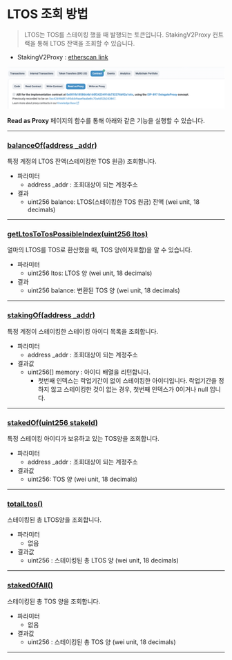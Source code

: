 # LTOS 조회 방법

> LTOS는 TOS를 스테이킹 했을 때 발행되는 토큰입니다.
> StakingV2Proxy 컨트랙을 통해 LTOS 잔액을 조회할 수 있습니다.

- StakingV2Proxy : [etherscan link](https://etherscan.io/address/0x14fb0933ec45ece75a431d10afaa1ddf7bfee44c#readProxyContract)

![Read as Proxy 선택](../img/query_ltos_0.png)

**Read as Proxy** 페이지의 함수를 통해 아래와 같은 기능을 실행할 수 있습니다.

*********

### [balanceOf(address _addr)](https://etherscan.io/address/0x14fb0933ec45ece75a431d10afaa1ddf7bfee44c#readProxyContract#F5)

특정 계정의 LTOS 잔액(스테이킹한 TOS 원금) 조회합니다.

- 파라미터
  - address _addr : 조회대상이 되는 계정주소
- 결과
  - uint256 balance: LTOS(스테이킹한 TOS 원금) 잔액 (wei unit, 18 decimals)

*********

### [getLtosToTosPossibleIndex(uint256 ltos)](https://etherscan.io/address/0x14fb0933ec45ece75a431d10afaa1ddf7bfee44c#readProxyContract#F12)

얼마의 LTOS를 TOS로 환산했을 때, TOS 양(이자포함)을 알 수 있습니다.

- 파라미터
  - uint256 ltos:  LTOS 양 (wei unit, 18 decimals)
- 결과
  - uint256 balance: 변환된 TOS 양 (wei unit, 18 decimals)

*********

### [stakingOf(address _addr)](https://etherscan.io/address/0x14fb0933ec45ece75a431d10afaa1ddf7bfee44c#readProxyContract#F12)

특정 계정이 스테이킹한 스테이킹 아이디 목록을 조회합니다.

- 파라미터
  - address _addr : 조회대상이 되는 계정주소
- 결과값
  - uint256[] memory : 아이디 배열을 리턴합니다.
    - 첫번째 인덱스는 락업기간이 없이 스테이킹한 아이디입니다. 락업기간을 정하지 않고 스테이킹한 것이 없는 경우, 첫번째 인덱스가 0이거나 null 입니다.

********

### [stakedOf(uint256 stakeId)](https://etherscan.io/address/0x14fb0933ec45ece75a431d10afaa1ddf7bfee44c#readProxyContract#F31)

특정 스테이킹 아이디가 보유하고 있는 TOS양을 조회합니다.

- 파라미터
  - address _addr : 조회대상이 되는 계정주소
- 결과값
  - uint256:  TOS 양  (wei unit, 18 decimals)

********

### [totalLtos()](https://etherscan.io/address/0x14fb0933ec45ece75a431d10afaa1ddf7bfee44c#readProxyContract#F38)

스테이킹된 총 LTOS양을 조회합니다.

- 파라미터
  - 없음
- 결과값
  - uint256 : 스테이킹된 총 LTOS 양 (wei unit, 18 decimals)

********

### [stakedOfAll()](https://etherscan.io/address/0x14fb0933ec45ece75a431d10afaa1ddf7bfee44c#readProxyContract#F32)

스테이킹된 총 TOS 양을 조회합니다.

- 파라미터
  - 없음
- 결과값
  - uint256 :  스테이킹된 총 TOS 양 (wei unit, 18 decimals)

********

###



